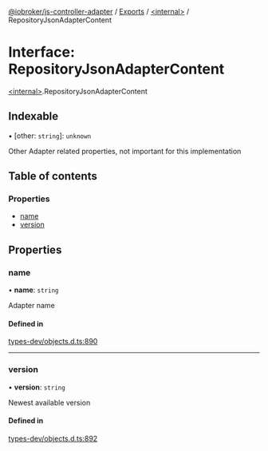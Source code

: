 [@iobroker/js-controller-adapter](../README.md) / [Exports](../modules.md) / [\<internal\>](../modules/internal_.md) / RepositoryJsonAdapterContent

# Interface: RepositoryJsonAdapterContent

[\<internal\>](../modules/internal_.md).RepositoryJsonAdapterContent

## Indexable

▪ [other: `string`]: `unknown`

Other Adapter related properties, not important for this implementation

## Table of contents

### Properties

- [name](internal_.RepositoryJsonAdapterContent.md#name)
- [version](internal_.RepositoryJsonAdapterContent.md#version)

## Properties

### name

• **name**: `string`

Adapter name

#### Defined in

[types-dev/objects.d.ts:890](https://github.com/ioBroker/ioBroker.js-controller/blob/e4f9cfa5/packages/types-dev/objects.d.ts#L890)

___

### version

• **version**: `string`

Newest available version

#### Defined in

[types-dev/objects.d.ts:892](https://github.com/ioBroker/ioBroker.js-controller/blob/e4f9cfa5/packages/types-dev/objects.d.ts#L892)
